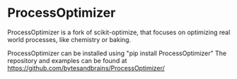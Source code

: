 # ProcessOptimizer

ProcessOptimizer is a fork of scikit-optimize, that focuses on optimizing real world processes, like chemistry or baking.

ProcessOptimizer can be installed using "pip install ProcessOptimizer"
The repository and examples can be found at https://github.com/bytesandbrains/ProcessOptimizer/